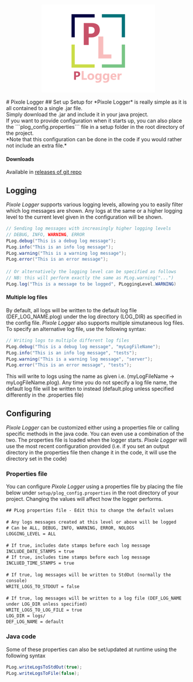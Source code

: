 <p align="center"><img src="media/logo.png"/></p>
# Pixole Logger
## Set up
Setup for *Pixole Logger* is really simple as it is all contained to a single .jar file.<br>
Simply download the .jar and include it in your java project.<br>
If you want to provide configuration when it starts up, you can also place the ```plog_config.properties``` file in a setup folder in the root directory of the project. <br>
*Note that this configuration can be done in the code if you would rather not include an extra file.*

#### Downloads
Available in [releases of git repo](https://github.com/Kalekdan/Pixole-Logger/releases)

## Logging
*Pixole Logger* supports various logging levels, allowing you to easily filter which log messages are shown. Any logs at the same or a higher logging level to the current level given in the configuration will be shown.
~~~ java
// Sending log messages with increasingly higher logging levels
// DEBUG, INFO, WARNING, ERROR
PLog.debug("This is a debug log message");
PLog.info("This is an info log message");
PLog.warning("This is a warning log message");
PLog.error("This is an error message");

// Or alternatively the logging level can be specified as follows
// NB: this will perform exactly the same as PLog.warning("...")
PLog.log("This is a message to be logged", PLoggingLevel.WARNING)
~~~


#### Multiple log files
By default, all logs will be written to the default log file (DEF_LOG_NAME.plog) under the log directory (LOG_DIR) as specified in the config file. *Pixole Logger* also supports multiple simutaneous log files. To specify an alternative log file, use the following syntax:
~~~ java
// Writing logs to multiple different log files
PLog.debug("This is a debug log message", "myLogFileName");
PLog.info("This is an info log message", "tests");
PLog.warning("This is a warning log message", "server");
PLog.error("This is an error message", "tests");
~~~


This will write to logs using the name as given i.e. (myLogFileName -> myLogFileName.plog). Any time you do not specify a log file name, the default log file will be written to instead (default.plog unless specified differently in the .properties file)

## Configuring
*Pixole Logger* can be customized either using a properties file or calling specific methods in the java code. You can even use a combination of the two. The properties file is loaded when the logger starts. *Pixole Logger* will use the most recent configuration provided (i.e. if you set an output directory in the properties file then change it in the code, it will use the directory set in the code) 

### Properties file
You can configure *Pixole Logger* using a properties file by placing the file below under ```setup/plog_config.properties``` in the root directory of your project. Changing the values will affect how the logger performs.

~~~ java-properties
## PLog properties file - Edit this to change the default values

# Any logs messages created at this level or above will be logged
# Can be ALL, DEBUG, INFO, WARNING, ERROR, NOLOGS
LOGGING_LEVEL = ALL

# If true, includes date stamps before each log message
INCLUDE_DATE_STAMPS = true
# If true, includes time stamps before each log message
INCLUED_TIME_STAMPS = true

# If true, log messages will be written to StdOut (normally the console)
WRITE_LOGS_TO_STDOUT = false

# If true, log messages will be written to a log file (DEF_LOG_NAME under LOG_DIR unless specified)
WRITE_LOGS_TO_LOG_FILE = true
LOG_DIR = logs/
DEF_LOG_NAME = default
~~~

### Java code
Some of these properties can also be set/updated at runtime using the following syntax

~~~ java
PLog.writeLogsToStdOut(true);
PLog.writeLogsToFile(false);
~~~